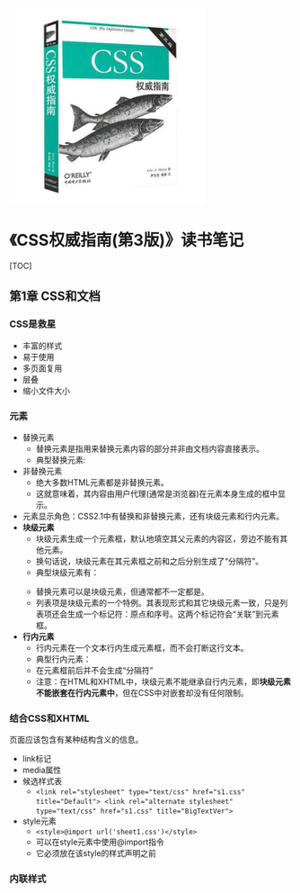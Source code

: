 ![9787508355948](../../static/img/9787508355948.jpg)

# 《CSS权威指南(第3版)》读书笔记

[TOC]

## 第1章 CSS和文档

### CSS是救星

- 丰富的样式
- 易于使用
- 多页面复用
- 层叠
- 缩小文件大小

### 元素

- 替换元素
  - 替换元素是指用来替换元素内容的部分并非由文档内容直接表示。
  - 典型替换元素: <img>
- 非替换元素
  - 绝大多数HTML元素都是非替换元素。
  - 这就意味着，其内容由用户代理(通常是浏览器)在元素本身生成的框中显示。
- 元素显示角色：CSS2.1中有替换和非替换元素，还有块级元素和行内元素。
- **块级元素**
  - 块级元素生成一个元素框，默认地填空其父元素的内容区，旁边不能有其他元素。
  - 换句话说，块级元素在其元素框之前和之后分别生成了“分隔符”。
  - 典型块级元素有：<p> <div>
  - 替换元素可以是块级元素，但通常都不一定都是。
  - 列表项是块级元素的一个特例。其表现形式和其它块级元素一致，只是列表项还会生成一个标记符：原点和序号。这两个标记符会“关联”到元素框。
- **行内元素**
  - 行内元素在一个文本行内生成元素框，而不会打断这行文本。
  - 典型行内元素：<a>
  - 在元素框前后并不会生成“分隔符”
  - 注意：在HTML和XHTML中，块级元素不能继承自行内元素，即**块级元素不能嵌套在行内元素中**，但在CSS中对嵌套却没有任何限制。

### 结合CSS和XHTML

页面应该包含有某种结构含义的信息。

- link标记
- media属性
- 候选样式表
  - `<link rel="stylesheet" type="text/css" href="s1.css" title="Default"> <link rel="alternate stylesheet" type="text/css" href="s1.css" title="BigTextVer">`
- style元素
  - `<style>@import url('sheet1.css')</style>`
  - 可以在style元素中使用@import指令
  - 它必须放在该style的样式声明之前

### 内联样式